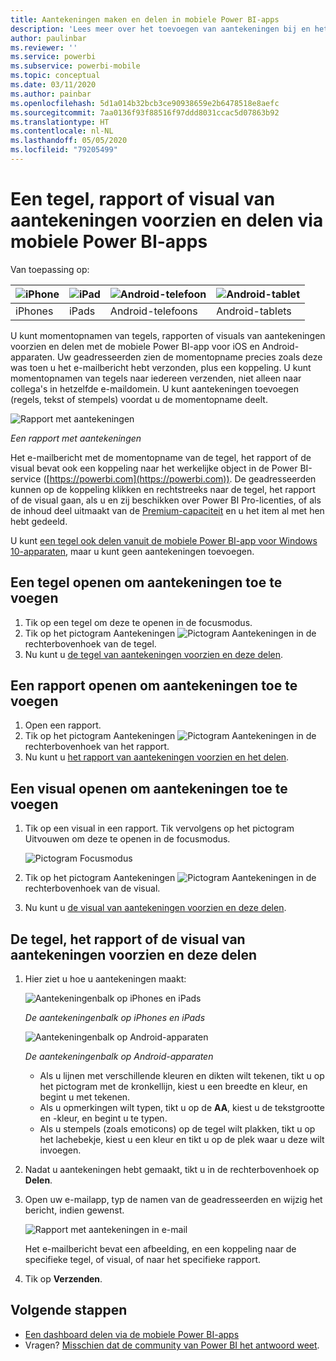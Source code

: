 ```yaml
---
title: Aantekeningen maken en delen in mobiele Power BI-apps
description: 'Lees meer over het toevoegen van aantekeningen bij en het delen van tegels, rapporten en visuals vanuit de mobiele Microsoft Power BI-app voor iOS en Android. '
author: paulinbar
ms.reviewer: ''
ms.service: powerbi
ms.subservice: powerbi-mobile
ms.topic: conceptual
ms.date: 03/11/2020
ms.author: painbar
ms.openlocfilehash: 5d1a014b32bcb3ce90938659e2b6478518e8aefc
ms.sourcegitcommit: 7aa0136f93f88516f97ddd8031ccac5d07863b92
ms.translationtype: HT
ms.contentlocale: nl-NL
ms.lasthandoff: 05/05/2020
ms.locfileid: "79205499"
---
```

# <a name="annotate-and-share-a-tile-report-or-visual-in-power-bi-mobile-apps"></a>Een tegel, rapport of visual van aantekeningen voorzien en delen via mobiele Power BI-apps
Van toepassing op:

| ![iPhone](./media/mobile-annotate-and-share-a-tile-from-the-mobile-apps/iphone-logo-50-px.png) | ![iPad](./media/mobile-annotate-and-share-a-tile-from-the-mobile-apps/ipad-logo-50-px.png) | ![Android-telefoon](./media/mobile-annotate-and-share-a-tile-from-the-mobile-apps/android-phone-logo-50-px.png) | ![Android-tablet](./media/mobile-annotate-and-share-a-tile-from-the-mobile-apps/android-tablet-logo-50-px.png) |
|:--- |:--- |:--- |:--- |
| iPhones |iPads |Android-telefoons |Android-tablets |

U kunt momentopnamen van tegels, rapporten of visuals van aantekeningen voorzien en delen met de mobiele Power BI-app voor iOS en Android-apparaten. Uw geadresseerden zien de momentopname precies zoals deze was toen u het e-mailbericht hebt verzonden, plus een koppeling. U kunt momentopnamen van tegels naar iedereen verzenden, niet alleen naar collega's in hetzelfde e-maildomein. U kunt aantekeningen toevoegen (regels, tekst of stempels) voordat u de momentopname deelt.

![Rapport met aantekeningen](./media/mobile-annotate-and-share-a-tile-from-the-mobile-apps/power-bi-iphone-annotate.png)

*Een rapport met aantekeningen*

Het e-mailbericht met de momentopname van de tegel, het rapport of de visual bevat ook een koppeling naar het werkelijke object in de Power BI-service ([https://powerbi.com](https://powerbi.com)). De geadresseerden kunnen op de koppeling klikken en rechtstreeks naar de tegel, het rapport of de visual gaan, als u en zij beschikken over Power BI Pro-licenties, of als de inhoud deel uitmaakt van de [Premium-capaciteit](../../service-premium-what-is.md) en u het item al met hen hebt gedeeld. 

U kunt [een tegel ook delen vanuit de mobiele Power BI-app voor Windows 10-apparaten](mobile-windows-10-phone-app-get-started.md), maar u kunt geen aantekeningen toevoegen.

## <a name="open-a-tile-for-annotating"></a>Een tegel openen om aantekeningen toe te voegen
1. Tik op een tegel om deze te openen in de focusmodus.
2. Tik op het pictogram Aantekeningen ![Pictogram Aantekeningen](./././media/mobile-annotate-and-share-a-tile-from-the-mobile-apps/power-bi-ios-annotate-icon.png) in de rechterbovenhoek van de tegel.
3. Nu kunt u [de tegel van aantekeningen voorzien en deze delen](mobile-annotate-and-share-a-tile-from-the-mobile-apps.md#annotate-and-share-the-tile-report-or-visual).

## <a name="open-a-report-for-annotating"></a>Een rapport openen om aantekeningen toe te voegen
1. Open een rapport. 
2. Tik op het pictogram Aantekeningen ![Pictogram Aantekeningen](./././media/mobile-annotate-and-share-a-tile-from-the-mobile-apps/power-bi-ios-annotate-icon.png) in de rechterbovenhoek van het rapport.
3. Nu kunt u [het rapport van aantekeningen voorzien en het delen](mobile-annotate-and-share-a-tile-from-the-mobile-apps.md#annotate-and-share-the-tile-report-or-visual).

## <a name="open-a-visual-for-annotating"></a>Een visual openen om aantekeningen toe te voegen
1. Tik op een visual in een rapport. Tik vervolgens op het pictogram Uitvouwen om deze te openen in de focusmodus. 
   
    ![Pictogram Focusmodus](./media/mobile-annotate-and-share-a-tile-from-the-mobile-apps/power-bi-ios-visual-focus-mode.png)
2. Tik op het pictogram Aantekeningen ![Pictogram Aantekeningen](./././media/mobile-annotate-and-share-a-tile-from-the-mobile-apps/power-bi-ios-annotate-icon.png) in de rechterbovenhoek van de visual.
3. Nu kunt u [de visual van aantekeningen voorzien en deze delen](mobile-annotate-and-share-a-tile-from-the-mobile-apps.md#annotate-and-share-the-tile-report-or-visual).

## <a name="annotate-and-share-the-tile-report-or-visual"></a>De tegel, het rapport of de visual van aantekeningen voorzien en deze delen
1. Hier ziet u hoe u aantekeningen maakt:  
   
   ![Aantekeningenbalk op iPhones en iPads](./media/mobile-annotate-and-share-a-tile-from-the-mobile-apps/power-bi-ios-annotation-menu.png)
   
   *De aantekeningenbalk op iPhones en iPads*
   
   ![Aantekeningenbalk op Android-apparaten](./media/mobile-annotate-and-share-a-tile-from-the-mobile-apps/power-bi-android-annotate-bar.png)
   
   *De aantekeningenbalk op Android-apparaten*
   
   * Als u lijnen met verschillende kleuren en dikten wilt tekenen, tikt u op het pictogram met de kronkellijn, kiest u een breedte en kleur, en begint u met tekenen.  
   * Als u opmerkingen wilt typen, tikt u op de **AA**, kiest u de tekstgrootte en -kleur, en begint u te typen.  
   * Als u stempels (zoals emoticons) op de tegel wilt plakken, tikt u op het lachebekje, kiest u een kleur en tikt u op de plek waar u deze wilt invoegen.   
2. Nadat u aantekeningen hebt gemaakt, tikt u in de rechterbovenhoek op **Delen**.
3. Open uw e-mailapp, typ de namen van de geadresseerden en wijzig het bericht, indien gewenst.  
   
   ![Rapport met aantekeningen in e-mail](./media/mobile-annotate-and-share-a-tile-from-the-mobile-apps/power-bi-iphone-annotate-send.png)
   
   Het e-mailbericht bevat een afbeelding, en een koppeling naar de specifieke tegel, of visual, of naar het specifieke rapport. 
4. Tik op **Verzenden**.

## <a name="next-steps"></a>Volgende stappen
* [Een dashboard delen via de mobiele Power BI-apps](mobile-share-dashboard-from-the-mobile-apps.md)
* Vragen? [Misschien dat de community van Power BI het antwoord weet](https://community.powerbi.com/).

